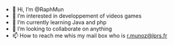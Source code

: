 - 👋 Hi, I’m @RaphMun
- 👀 I’m interested in developpement of videos games
- 🌱 I’m currently learning Java and php
- 💞️ I’m looking to collaborate on anything
- 📫 How to reach me whis my mail box who is r.munoz@lprs.fr

<!---
RaphMun/RaphMun is a ✨ special ✨ repository because its `README.md` (this file) appears on your GitHub profile.
You can click the Preview link to take a look at your changes.
--->
